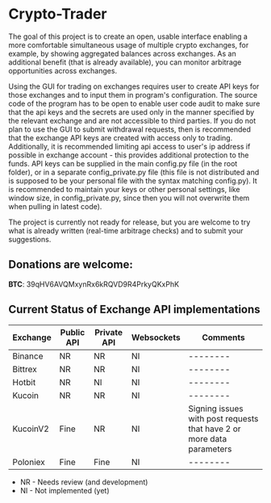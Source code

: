 # Crypto-Trader

The goal of this project is to create an open, usable interface enabling a more
comfortable simultaneous usage of multiple crypto exchanges, for example, by
showing aggregated balances across exchanges. As an additional benefit (that is
already available), you can monitor arbitrage opportunities across exchanges.

Using the GUI for trading on exchanges requires user to create API keys for
those exchanges and to input them in program's configuration. The source code of
the program has to be open to enable user code audit to make sure that the api
keys and the secrets are used only in the manner specified by the relevant
exchange and are not accessible to third parties. If you do not plan to use the
GUI to submit withdrawal requests, then is recommended that the exchange API
keys are created with access only to trading. Additionally, it is recommended
limiting api access to user's ip address if possible in exchange account - this
provides additional protection to the funds. API keys can be supplied in the
main config.py file (in the root folder), or in a separate config_private.py
file (this file is not distributed and is supposed to be your personal file with
the syntax matching config.py). It is recommended to maintain your keys or other
personal settings, like window size, in config_private.py, since then you will
not overwrite them when pulling in latest code).

The project is currently not ready for release, but you are welcome to try what
is already written (real-time arbitrage checks) and to submit your suggestions.

## Donations are welcome:

**BTC**: 39qHV6AVQMxynRx6kRQVD9R4PrkyQKxPhK

## Current Status of Exchange API implementations

| Exchange | Public API | Private API | Websockets | Comments |
| -------- | ---------- | ----------- | ---------- | -------- |
| Binance  | NR         | NR          | NI         | -------- |
| Bittrex  | NR         | NR          | NI         | -------- |
| Hotbit   | NR         | NI          | NI         | -------- |
| Kucoin   | NR         | NR          | NI         | -------- |
| KucoinV2 | Fine       | NR          | NI         | Signing issues with post requests that have 2 or more data parameters |
| Poloniex | Fine       | Fine        | NI         | -------- |

- NR - Needs review (and development)
- NI - Not implemented (yet)
